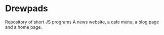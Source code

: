 # Drewpads
Repository of short JS programs
A news website, a cafe menu, a blog page and a home page.
